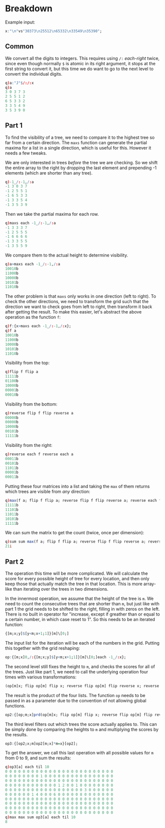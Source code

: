 # Breakdown
Example input:
```q
x:"\n"vs"30373\n25512\n65332\n33549\n35390";
```

## Common
We convert all the digits to integers. This requires using `/:` _each-right_ twice, since even though normally `$` is atomic in its right argument, it stops at the first string to convert it, but this time we do want to go to the next level to convert the individual digits.
```q
q)a:"J"$/:/:x
q)a
3 0 3 7 3
2 5 5 1 2
6 5 3 3 2
3 3 5 4 9
3 5 3 9 0
```

## Part 1
To find the visibility of a tree, we need to compare it to the highest tree so far from a certain direction. The `maxs` function can generate the partial maxima for a list in a single direction, which is useful for this. However it needs a few tweaks.

We are only interested in trees _before_ the tree we are checking. So we shift the entire array to the right by dropping the last element and prepending -1 elements (which are shorter than any tree).
```q
q)-1_/:-1,/:a
-1 3 0 3 7
-1 2 5 5 1
-1 6 5 3 3
-1 3 3 5 4
-1 3 5 3 9
```
Then we take the partial maxima for each row.
```q
q)maxs each -1_/:-1,/:a
-1 3 3 3 7
-1 2 5 5 5
-1 6 6 6 6
-1 3 3 5 5
-1 3 5 5 9
```
We compare them to the actual height to determine visibility.
```q
q)a>maxs each -1_/:-1,/:a
10010b
11000b
10000b
10101b
11010b
```

The other problem is that `maxs` only works in one direction (left to right). To check the other directions, we need to transform the grid such that the direction we want to check goes from left to right, then transform it back after getting the result. To make this easier, let's abstract the above operation as the function `f`:
```q
q)f:{x>maxs each -1_/:-1,/:x};
q)f a
10010b
11000b
10000b
10101b
11010b
```
Visibility from the top:
```q
q)flip f flip a
11111b
01100b
10000b
00001b
00010b
```
Visibility from the bottom:
```q
q)reverse flip f flip reverse a
00000b
00000b
10000b
00101b
11111b
```
Visibility from the right:
```q
q)reverse each f reverse each a
00011b
00101b
11011b
00001b
00011b
```
Putting these four matrices into a list and taking the `max` of them returns which trees are visible from _any_ direction:
```q
q)max(f a; flip f flip a; reverse flip f flip reverse a; reverse each f reverse each a)
11111b
11101b
11011b
10101b
11111b
```
We can sum the matrix to get the count (twice, once per dimension):
```q
q)sum sum max(f a; flip f flip a; reverse flip f flip reverse a; reverse each f reverse each a)
21i
```

## Part 2
The operation this time will be more complicated. We will calculate the score for every possible height of tree for every location, and then only keep those that actually match the tree in that location. This is more array-like than iterating over the trees in two dimensions.

In the innermost operation, we assume that the height of the tree is `m`. We need to count the consecutive trees that are shorter than `m`, but just like with part 1 the grid needs to be shifted to the right, filling in with zeros on the left. There is no built in operator for "increase, except if greather than or equal to a certain number, in which case reset to 1". So this needs to be an iterated function:
```q
{[m;x;y]$[y<m;x+1;1]}[m]\[0;]
```
The input list for the iteration will be each of the numbers in the grid. Putting this together with the grid reshaping:
```q
op:{[m;x]0,/:{[m;x;y]$[y<m;x+1;1]}[m]\[0;]each -1_/:x};
```
The second level still fixes the height to `m`, and checks the scores for all of the trees. Just like part 1, we need to call the underlying operation four times with various transformations:
```q
(op[m]x; flip op[m] flip x; reverse flip op[m] flip reverse x; reverse each op[m] reverse each x)
```
The result is the product of the four lists. The function `op` needs to be passed in as a parameter due to the convention of not allowing global functions.
```q
op2:{[op;m;x]prd(op[m]x; flip op[m] flip x; reverse flip op[m] flip reverse x; reverse each op[m] reverse each x)}[op];
```
The third level filters out which trees the score actually applies to. This can be simply done by comparing the heights to `m` and multiplying the scores by the results.
```q
op3:{[op2;x;m]op2[m;x]*m=x}[op2];
```
To get the answer, we call this last operation with all possible values for `m` from 0 to 9, and sum the results:
```q
q)op3[a] each til 10
0 0 0 0 0 0 0 0 0 0 0 0 0 0 0 0 0 0 0 0 0 0 0 0 0
0 0 0 0 0 0 0 0 1 0 0 0 0 0 0 0 0 0 0 0 0 0 0 0 0
0 0 0 0 0 0 0 0 0 0 0 0 0 0 0 0 0 0 0 0 0 0 0 0 0
0 0 0 0 0 0 0 0 0 0 0 0 1 2 0 0 1 0 0 0 0 0 0 0 0
0 0 0 0 0 0 0 0 0 0 0 0 0 0 0 0 0 0 3 0 0 0 0 0 0
0 0 0 0 0 0 1 4 0 0 0 6 0 0 0 0 0 8 0 0 0 0 0 0 0
0 0 0 0 0 0 0 0 0 0 0 0 0 0 0 0 0 0 0 0 0 0 0 0 0
0 0 0 0 0 0 0 0 0 0 0 0 0 0 0 0 0 0 0 0 0 0 0 0 0
0 0 0 0 0 0 0 0 0 0 0 0 0 0 0 0 0 0 0 0 0 0 0 0 0
0 0 0 0 0 0 0 0 0 0 0 0 0 0 0 0 0 0 0 0 0 0 0 0 0
q)max max sum op3[a] each til 10
8
```
